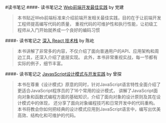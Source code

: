 #读书笔记
####- 读书笔记之 [Web前端开发最佳实践](./ZKReadingNotes/TheBestPracticeOfWebDev/README.md) by 党建  
> 本书贴近Web前端标准来介绍前端开发相关最佳实践，目的在于让前端开发工程师提高编写代码的质量，
重视代码的可维护性和执行性能，让初级工程师从入门开始就养成一个良好的编码习惯

####- 读书笔记之 [深入 React 技术栈](./ZKReadingNotes/ReactStack/README.md) by 陈屹  
> 本书讲解了非常多的内容，不仅介绍了面向普通用户的API、应用架构和周边工具，还深入介绍了底层实现。
此外，本书非常重视实战，每一节都有实际的例子，细节丰富。

####- 读书笔记之 [JavasScript设计模式与开发实践](./ZKReadingNotes/DesignPattern/README.md) by 曾探
> 本书在尊重《设计模式》原意的同时，针对JavaScript语言特性全面介绍了更适合JavaScript程序员的了16个常用的设计模式，
讲解了JavaScript面向对象和函数式编程方面的基础知识，介绍了面向对象的设计原则及其在设计模式中的体现，
还分享了面向对象编程技巧和日常开发中的代码重构。本书将教会你如何把经典的设计模式应用到JavaScript语言中，编写出优美高效、结构化和可维护的代码。